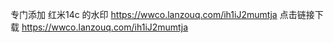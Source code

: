 专门添加 红米14c 的水印
https://wwco.lanzouq.com/ih1iJ2mumtja   点击链接下载
https://wwco.lanzouq.com/ih1iJ2mumtja 
